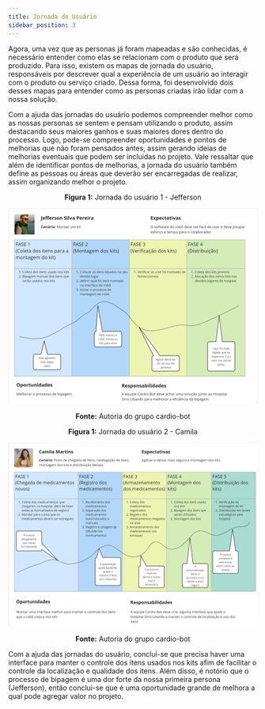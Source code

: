 ```yaml
---
title: Jornada do Usuário
sidebar_position: 3
---
```


Agora, uma vez que as personas já foram mapeadas e são conhecidas, é necessário entender como elas se relacionam com o produto que será produzido. Para isso, existem os mapas de jornada do usuário, responsáveis por descrever qual a experiência de um usuário ao interagir com o produto ou serviço criado. Dessa forma, foi desenvolvido dois desses mapas para entender como as personas criadas irão lidar com a nossa solução.

Com a ajuda das jornadas do usuário podemos compreender melhor como as nossas personas se sentem e pensam utilizando o produto, assim destacando seus maiores ganhos e suas maiores dores dentro do processo. Logo, pode-se compreender oportunidades e pontos de melhorias que não foram pensados antes, assim gerando ideias de melhorias eventuais que podem ser incluidas no projeto. Vale ressaltar que além de identificar pontos de melhorias, a jornada do usuário também define as pessoas ou áreas que deverão ser encarregadas de realizar, assim organizando melhor o projeto.

<div align="center">

**Figura 1:** Jornada do usuário 1 - Jefferson

![Tabela](../../../static/img/jefferson_user_journey.png)

**Fonte:** Autoria do grupo cardio-bot

</div> 

<div align="center">

**Figura 1:** Jornada do usuário 2 - Camila

![Tabela](../../../static/img/camila_user_journey.png)

**Fonte:** Autoria do grupo cardio-bot

</div> 

Com a ajuda das jornadas do usuário, conclui-se que precisa haver uma interface para manter o controle dos itens usados nos kits afim de facilitar o controle da localização e qualidade dos itens. Além disso, é notório que o processo de bipagem é uma dor forte da nossa primeira persona (Jefferson), então conclui-se que é uma oportunidade grande de melhora a qual pode agregar valor no projeto. 
